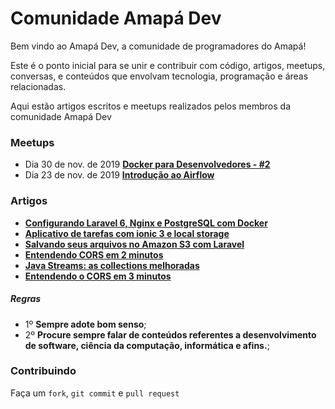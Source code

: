 # Comunidade Amapá Dev

Bem vindo ao Amapá Dev, a comunidade de programadores do Amapá!

Este é o ponto inicial para se unir e contribuir com código, artigos, meetups, conversas, e conteúdos que envolvam tecnologia, programação e áreas relacionadas.

Aqui estão artigos escritos e meetups realizados pelos membros da comunidade Amapá Dev



### Meetups
- Dia 30 de nov. de 2019  [ **Docker para Desenvolvedores - #2**](https://www.youtube.com/watch?v=KJ22FQFD2S4)
- Dia 23 de nov. de 2019  [ **Introdução ao Airflow**](https://www.youtube.com/watch?v=Dik5-_NYAA0&feature=youtu.be)



### Artigos

- [ **Configurando Laravel 6, Nginx e PostgreSQL com Docker**](https://medium.com/@vhsilva.ap/configurando-laravel-6-nginx-e-postgresql-com-docker-9ad29c53d5)
- [ **Aplicativo de tarefas com ionic 3 e local storage**](https://medium.com/@juniorsnts123/aplicativo-de-tarefas-com-ionic-3-e-local-storage-cbaa9565046)
- [ **Salvando seus arquivos no Amazon S3 com Laravel**](https://medium.com/@ediltondanniken/salvando-seus-arquivos-no-amazon-s3-com-laravel-f20d389c6185)
- [ **Entendendo CORS em 2 minutos**](https://medium.com/@thiagomedeiros_58357/entendendo-cors-em-2-minutos-f77f68dd3385)
- [ **Java Streams: as collections melhoradas**](https://medium.com/@thiagomedeiros_58357/entendendo-cors-em-2-minutos-f77f68dd3385)
- [**Entendendo o CORS em 3 minutos**](https://medium.com/@thiagomedeiros_58357/entendendo-cors-em-2-minutos-f77f68dd3385)



##### Regras
  - 1º **Sempre adote bom senso**;
  - 2º **Procure sempre falar de conteúdos referentes a desenvolvimento de software, ciência da computação, informática e afins.**;



### Contribuindo

Faça um `fork`, `git commit` e `pull request`